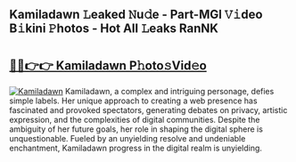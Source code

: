## Kamiladawn 𝙻eaked 𝙽u𝚍e - Part-MGl 𝚅𝚒deo B𝚒kini 𝙿hotos - Hot All 𝙻eaks RanNK

# <h2><a href="http://ld6gjzc.urlbe.top/?page=Kamiladawn">🔗🔗👉👉 Kamiladawn P𝚑oto𝚜Vid𝚎o</a></h2>

[![Kamiladawn](https://i.imgur.com/eBuTRDB.gif)](http://ld6gjzc.urlbe.top/?page=Kamiladawn)
Kamiladawn, a complex and intriguing personage, defies simple labels. Her unique approach to creating a web presence has fascinated and provoked spectators, generating debates on privacy, artistic expression, and the complexities of digital communities. Despite the ambiguity of her future goals, her role in shaping the digital sphere is unquestionable. Fueled by an unyielding resolve and undeniable enchantment, Kamiladawn progress in the digital realm is unyielding.
